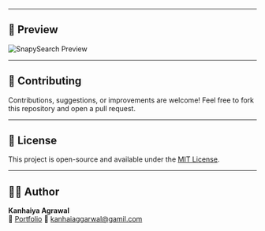 
---

## 📸 Preview

![SnapySearch Preview]([https://go.screenpal.com/watch/cT1ZlJnXswc]) 

---

## 📢 Contributing

Contributions, suggestions, or improvements are welcome! Feel free to fork this repository and open a pull request.

---

## 📃 License

This project is open-source and available under the [MIT License](LICENSE).

---

## 🙋‍♂️ Author

**Kanhaiya Agrawal**  
🔗 [Portfolio](https://your-portfolio-link.com)
📧 kanhaiaggarwal@gamil.com

